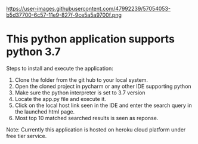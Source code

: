 


https://user-images.githubusercontent.com/47992239/57054053-b5d37700-6c57-11e9-827f-9ce5a5a9700f.png












# This python application supports python 3.7

Steps to install and execute the application:
1. Clone the folder from the git hub to your local system.
2. Open the cloned project in pycharm or any other IDE supporting python
3. Make sure the python interpreter is set to  3.7 version
4. Locate the app.py file and execute it.
5. Click on the local host link seen in the IDE and enter the search query in the launched html page.
6. Most top 10 matched searched results is seen as reponse.

Note: Currently this application is hosted on heroku cloud platform under free  tier service.
